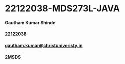 # 22122038-MDS273L-JAVA

#### Gautham Kumar Shinde

#### 22122038

#### gautham.kumar@christuniveristy.in

#### 2MSDS

